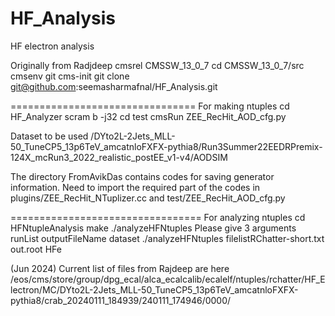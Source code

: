 # HF_Analysis
HF electron analysis

Originally from Radjdeep
cmsrel CMSSW_13_0_7
cd CMSSW_13_0_7/src
cmsenv
git cms-init
git clone git@github.com:seemasharmafnal/HF_Analysis.git

================================
For making ntuples
cd HF_Analyzer
scram b -j32
cd test
cmsRun ZEE_RecHit_AOD_cfg.py 

Dataset to be used
/DYto2L-2Jets_MLL-50_TuneCP5_13p6TeV_amcatnloFXFX-pythia8/Run3Summer22EEDRPremix-124X_mcRun3_2022_realistic_postEE_v1-v4/AODSIM

The directory FromAvikDas contains codes for saving generator information. Need to import the required part of the codes in plugins/ZEE_RecHit_NTuplizer.cc and test/ZEE_RecHit_AOD_cfg.py

=================================
For analyzing ntuples
cd HFNtupleAnalysis
make
./analyzeHFNtuples 
Please give 3 arguments runList  outputFileName dataset
./analyzeHFNtuples filelistRChatter-short.txt out.root HFe

(Jun 2024) Current list of files from Rajdeep are here
/eos/cms/store/group/dpg_ecal/alca_ecalcalib/ecalelf/ntuples/rchatter/HF_Electron/MC/DYto2L-2Jets_MLL-50_TuneCP5_13p6TeV_amcatnloFXFX-pythia8/crab_20240111_184939/240111_174946/0000/
